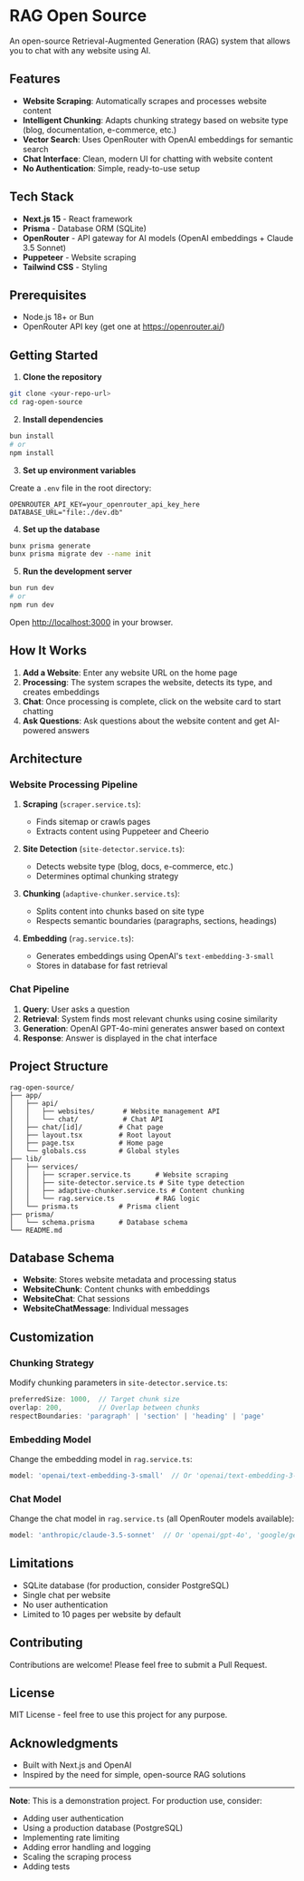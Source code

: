 # RAG Open Source

An open-source Retrieval-Augmented Generation (RAG) system that allows you to chat with any website using AI.

## Features

- **Website Scraping**: Automatically scrapes and processes website content
- **Intelligent Chunking**: Adapts chunking strategy based on website type (blog, documentation, e-commerce, etc.)
- **Vector Search**: Uses OpenRouter with OpenAI embeddings for semantic search
- **Chat Interface**: Clean, modern UI for chatting with website content
- **No Authentication**: Simple, ready-to-use setup

## Tech Stack

- **Next.js 15** - React framework
- **Prisma** - Database ORM (SQLite)
- **OpenRouter** - API gateway for AI models (OpenAI embeddings + Claude 3.5 Sonnet)
- **Puppeteer** - Website scraping
- **Tailwind CSS** - Styling

## Prerequisites

- Node.js 18+ or Bun
- OpenRouter API key (get one at https://openrouter.ai/)

## Getting Started

1. **Clone the repository**

```bash
git clone <your-repo-url>
cd rag-open-source
```

2. **Install dependencies**

```bash
bun install
# or
npm install
```

3. **Set up environment variables**

Create a `.env` file in the root directory:

```env
OPENROUTER_API_KEY=your_openrouter_api_key_here
DATABASE_URL="file:./dev.db"
```

4. **Set up the database**

```bash
bunx prisma generate
bunx prisma migrate dev --name init
```

5. **Run the development server**

```bash
bun run dev
# or
npm run dev
```

Open [http://localhost:3000](http://localhost:3000) in your browser.

## How It Works

1. **Add a Website**: Enter any website URL on the home page
2. **Processing**: The system scrapes the website, detects its type, and creates embeddings
3. **Chat**: Once processing is complete, click on the website card to start chatting
4. **Ask Questions**: Ask questions about the website content and get AI-powered answers

## Architecture

### Website Processing Pipeline

1. **Scraping** (`scraper.service.ts`):
   - Finds sitemap or crawls pages
   - Extracts content using Puppeteer and Cheerio

2. **Site Detection** (`site-detector.service.ts`):
   - Detects website type (blog, docs, e-commerce, etc.)
   - Determines optimal chunking strategy

3. **Chunking** (`adaptive-chunker.service.ts`):
   - Splits content into chunks based on site type
   - Respects semantic boundaries (paragraphs, sections, headings)

4. **Embedding** (`rag.service.ts`):
   - Generates embeddings using OpenAI's `text-embedding-3-small`
   - Stores in database for fast retrieval

### Chat Pipeline

1. **Query**: User asks a question
2. **Retrieval**: System finds most relevant chunks using cosine similarity
3. **Generation**: OpenAI GPT-4o-mini generates answer based on context
4. **Response**: Answer is displayed in the chat interface

## Project Structure

```
rag-open-source/
├── app/
│   ├── api/
│   │   ├── websites/       # Website management API
│   │   └── chat/           # Chat API
│   ├── chat/[id]/         # Chat page
│   ├── layout.tsx         # Root layout
│   ├── page.tsx           # Home page
│   └── globals.css        # Global styles
├── lib/
│   ├── services/
│   │   ├── scraper.service.ts      # Website scraping
│   │   ├── site-detector.service.ts # Site type detection
│   │   ├── adaptive-chunker.service.ts # Content chunking
│   │   └── rag.service.ts          # RAG logic
│   └── prisma.ts          # Prisma client
├── prisma/
│   └── schema.prisma      # Database schema
└── README.md
```

## Database Schema

- **Website**: Stores website metadata and processing status
- **WebsiteChunk**: Content chunks with embeddings
- **WebsiteChat**: Chat sessions
- **WebsiteChatMessage**: Individual messages

## Customization

### Chunking Strategy

Modify chunking parameters in `site-detector.service.ts`:

```typescript
preferredSize: 1000,  // Target chunk size
overlap: 200,         // Overlap between chunks
respectBoundaries: 'paragraph' | 'section' | 'heading' | 'page'
```

### Embedding Model

Change the embedding model in `rag.service.ts`:

```typescript
model: 'openai/text-embedding-3-small'  // Or 'openai/text-embedding-3-large'
```

### Chat Model

Change the chat model in `rag.service.ts` (all OpenRouter models available):

```typescript
model: 'anthropic/claude-3.5-sonnet'  // Or 'openai/gpt-4o', 'google/gemini-pro', etc.
```

## Limitations

- SQLite database (for production, consider PostgreSQL)
- Single chat per website
- No user authentication
- Limited to 10 pages per website by default

## Contributing

Contributions are welcome! Please feel free to submit a Pull Request.

## License

MIT License - feel free to use this project for any purpose.

## Acknowledgments

- Built with Next.js and OpenAI
- Inspired by the need for simple, open-source RAG solutions

---

**Note**: This is a demonstration project. For production use, consider:
- Adding user authentication
- Using a production database (PostgreSQL)
- Implementing rate limiting
- Adding error handling and logging
- Scaling the scraping process
- Adding tests
